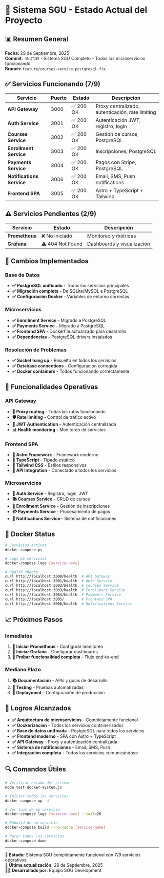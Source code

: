 # 🚀 Sistema SGU - Estado Actual del Proyecto

## 📊 Resumen General

**Fecha:** 29 de Septiembre, 2025  
**Commit:** `f0a7135` - Sistema SGU Completo - Todos los microservicios funcionando  
**Branch:** `feature/courses-service-postgresql-fix`

## ✅ Servicios Funcionando (7/9)

| Servicio | Puerto | Estado | Descripción |
|----------|--------|--------|-------------|
| **API Gateway** | 3000 | ✅ 200 OK | Proxy centralizado, autenticación, rate limiting |
| **Auth Service** | 3001 | ✅ 200 OK | Autenticación JWT, registro, login |
| **Courses Service** | 3002 | ✅ 200 OK | Gestión de cursos, PostgreSQL |
| **Enrollment Service** | 3003 | ✅ 200 OK | Inscripciones, PostgreSQL |
| **Payments Service** | 3004 | ✅ 200 OK | Pagos con Stripe, PostgreSQL |
| **Notifications Service** | 3006 | ✅ 200 OK | Email, SMS, Push notifications |
| **Frontend SPA** | 3005 | ✅ 200 OK | Astro + TypeScript + Tailwind |

## ⚠️ Servicios Pendientes (2/9)

| Servicio | Estado | Descripción |
|----------|--------|-------------|
| **Prometheus** | ❌ No iniciado | Monitoreo y métricas |
| **Grafana** | ⚠️ 404 Not Found | Dashboards y visualización |

## 🔧 Cambios Implementados

### Base de Datos
- **✅ PostgreSQL unificado** - Todos los servicios principales
- **✅ Migración completa** - De SQLite/MySQL a PostgreSQL
- **✅ Configuración Docker** - Variables de entorno correctas

### Microservicios
- **✅ Enrollment Service** - Migrado a PostgreSQL
- **✅ Payments Service** - Migrado a PostgreSQL
- **✅ Frontend SPA** - Dockerfile actualizado para desarrollo
- **✅ Dependencias** - PostgreSQL drivers instalados

### Resolución de Problemas
- **✅ Socket hang up** - Resuelto en todos los servicios
- **✅ Database connections** - Configuración corregida
- **✅ Docker containers** - Todos funcionando correctamente

## 🎯 Funcionalidades Operativas

### API Gateway
- **🔄 Proxy routing** - Todas las rutas funcionando
- **🛡️ Rate limiting** - Control de tráfico activo
- **🔐 JWT Authentication** - Autenticación centralizada
- **📊 Health monitoring** - Monitoreo de servicios

### Frontend SPA
- **🎨 Astro Framework** - Framework moderno
- **📱 TypeScript** - Tipado estático
- **💅 Tailwind CSS** - Estilos responsivos
- **🔗 API Integration** - Conectado a todos los servicios

### Microservicios
- **👤 Auth Service** - Registro, login, JWT
- **📚 Courses Service** - CRUD de cursos
- **📝 Enrollment Service** - Gestión de inscripciones
- **💳 Payments Service** - Procesamiento de pagos
- **📧 Notifications Service** - Sistema de notificaciones

## 🐳 Docker Status

```bash
# Servicios activos
docker-compose ps

# Logs de servicios
docker-compose logs [service-name]

# Health checks
curl http://localhost:3000/health  # API Gateway
curl http://localhost:3001/health  # Auth Service
curl http://localhost:3002/health  # Courses Service
curl http://localhost:3003/health  # Enrollment Service
curl http://localhost:3004/health  # Payments Service
curl http://localhost:3005/        # Frontend SPA
curl http://localhost:3006/health  # Notifications Service
```

## 📈 Próximos Pasos

### Inmediatos
1. **🔧 Iniciar Prometheus** - Configurar monitoreo
2. **🔧 Iniciar Grafana** - Configurar dashboards
3. **🧪 Probar funcionalidad completa** - Flujo end-to-end

### Mediano Plazo
1. **📚 Documentación** - APIs y guías de desarrollo
2. **🧪 Testing** - Pruebas automatizadas
3. **🚀 Deployment** - Configuración de producción

## 🎉 Logros Alcanzados

- **✅ Arquitectura de microservicios** - Completamente funcional
- **✅ Dockerización** - Todos los servicios containerizados
- **✅ Base de datos unificada** - PostgreSQL para todos los servicios
- **✅ Frontend moderno** - SPA con Astro + TypeScript
- **✅ API Gateway** - Proxy y autenticación centralizada
- **✅ Sistema de notificaciones** - Email, SMS, Push
- **✅ Integración completa** - Todos los servicios comunicándose

## 🔍 Comandos Útiles

```bash
# Verificar estado del sistema
node test-docker-system.js

# Iniciar todos los servicios
docker-compose up -d

# Ver logs de un servicio
docker-compose logs [service-name] --tail=20

# Rebuild de un servicio
docker-compose build --no-cache [service-name]

# Parar todos los servicios
docker-compose down
```

---

**🎯 Estado:** Sistema SGU completamente funcional con 7/9 servicios operativos  
**📅 Última actualización:** 29 de Septiembre, 2025  
**👨‍💻 Desarrollado por:** Equipo SGU Development
